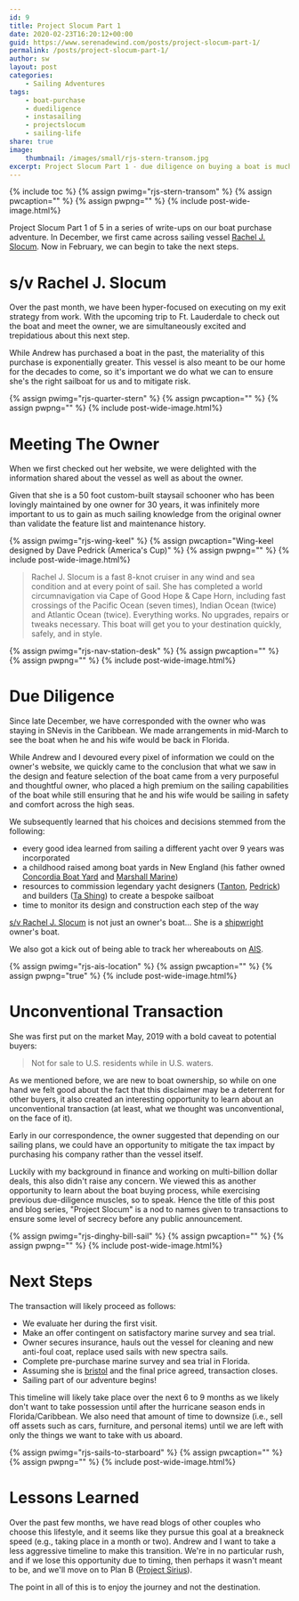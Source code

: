 ```yaml
---
id: 9
title: Project Slocum Part 1
date: 2020-02-23T16:20:12+00:00
guid: https://www.serenadewind.com/posts/project-slocum-part-1/
permalink: /posts/project-slocum-part-1/
author: sw
layout: post
categories:
    - Sailing Adventures
tags:
    - boat-purchase
    - duediligence
    - instasailing
    - projectslocum
    - sailing-life
share: true
image:
    thumbnail: /images/small/rjs-stern-transom.jpg 
excerpt: Project Slocum Part 1 - due diligence on buying a boat is much like buying a house. Just as you may make an offer contingent on several variables, in the case of buying a boat it will be contingent on a marine survey and a sea trial. 
---
```

{% include toc %}
{% assign pwimg="rjs-stern-transom" %}
{% assign pwcaption="" %}
{% assign pwpng="" %}
{% include post-wide-image.html%}

Project Slocum Part 1 of 5 in a series of write-ups on our boat purchase adventure. In December, we first came across sailing vessel [Rachel J. Slocum](/posts/when-first-we-saw-rachel-j-slocum/ "Rachel J Slocum"). Now in February, we can begin to take the next steps.

# s/v Rachel J. Slocum

Over the past month, we have been hyper-focused on executing on my exit strategy from work. With the upcoming trip to Ft. Lauderdale to check out the boat and meet the owner, we are simultaneously excited and trepidatious about this next step.

While Andrew has purchased a boat in the past, the materiality of this purchase is exponentially greater. This vessel is also meant to be our home for the decades to come, so it's important we do what we can to ensure she's the right sailboat for us and to mitigate risk.

{% assign pwimg="rjs-quarter-stern" %}
{% assign pwcaption="" %}
{% assign pwpng="" %}
{% include post-wide-image.html%}


# Meeting The Owner

When we first checked out her website, we were delighted with the information shared about the vessel as well as about the owner.

Given that she is a 50 foot custom-built staysail schooner who has been lovingly maintained by one owner for 30 years, it was infinitely more important to us to gain as much sailing knowledge from the original owner than validate the feature list and maintenance history.

{% assign pwimg="rjs-wing-keel" %}
{% assign pwcaption="Wing-keel designed by Dave Pedrick (America's Cup)" %}
{% assign pwpng="" %}
{% include post-wide-image.html%}


>Rachel J. Slocum is a fast 8-knot cruiser in any wind and sea condition and at every point of sail.
>She has completed a world circumnavigation via Cape of Good Hope & Cape Horn, including fast crossings of the Pacific Ocean (seven times), Indian Ocean (twice) and Atlantic Ocean (twice). Everything works.
>No upgrades, repairs or tweaks necessary. This boat will get you to your destination quickly, safely, and in style.

{% assign pwimg="rjs-nav-station-desk" %}
{% assign pwcaption="" %}
{% assign pwpng="" %}
{% include post-wide-image.html%}
 

# Due Diligence

Since late December, we have corresponded with the owner who was staying in SNevis in the Caribbean. We made arrangements in mid-March to see the boat when he and his wife would be back in Florida.

While Andrew and I devoured every pixel of information we could on the owner's website, we quickly came to the conclusion that what we saw in the design and feature selection of the boat came from a very purposeful and thoughtful owner, who placed a high premium on the sailing capabilities of the boat while still ensuring that he and his wife would be sailing in safety and comfort across the high seas. 

We subsequently learned that his choices and decisions stemmed from the following:

- every good idea learned from sailing a different yacht over 9 years was incorporated
- a childhood raised among boat yards in New England (his father owned [Concordia Boat Yard](https://www.concordiaboats.com/ "Concordia") and [Marshall Marine](https://www.marshallcat.com/ "Marshall Marine"))
- resources to commission legendary yacht designers ([Tanton](https://chauncey-tanton-wb7a.squarespace.com/ "Tanton"), [Pedrick](https://www.pedrickyacht.com/ "Pedrick")) and builders ([Ta Shing](http://www.tashingyachts.com.tw/ "Ta Shing Boatyard")) to create a bespoke sailboat
- time to monitor its design and construction each step of the way

[s/v Rachel J. Slocum](/about-rachel-j-slocum/) is not just an owner's boat... She is a [shipwright](https://www.dictionary.com/browse/boatwright "what is a shipwright") owner's boat.

We also got a kick out of being able to track her whereabouts on [AIS](https://www.myshiptracking.com/?mmsi=235001830 "Find RJS"). 

{% assign pwimg="rjs-ais-location" %}
{% assign pwcaption="" %}
{% assign pwpng="true" %}
{% include post-wide-image.html%}

# Unconventional Transaction

She was first put on the market May, 2019 with a bold caveat to potential buyers:

>Not for sale to U.S. residents while in U.S. waters.

As we mentioned before, we are new to boat ownership, so while on one hand we felt good about the fact that this disclaimer may be a deterrent for other buyers, it also created an interesting opportunity to learn about an unconventional transaction (at least, what we thought was unconventional, on the face of it). 

Early in our correspondence, the owner suggested that depending on our sailing plans, we could have an opportunity to mitigate the tax impact by purchasing his company rather than the vessel itself.

Luckily with my background in finance and working on multi-billion dollar deals, this also didn't raise any concern. We viewed this as another opportunity to learn about the boat buying process, while exercising previous due-diligence muscles, so to speak. Hence the title of this post and blog series, "Project Slocum" is a nod to names given to transactions to ensure some level of secrecy before any public announcement. 

{% assign pwimg="rjs-dinghy-bill-sail" %}
{% assign pwcaption="" %}
{% assign pwpng="" %}
{% include post-wide-image.html%}
 

# Next Steps

The transaction will likely proceed as follows:

- We evaluate her during the first visit.
- Make an offer contingent on satisfactory marine survey and sea trial.
- Owner secures insurance, hauls out the vessel for cleaning and new anti-foul coat, replace used sails with new spectra sails.
- Complete pre-purchase marine survey and sea trial in Florida.
- Assuming she is [bristol](http://www.boatinspect.com/Insurance%20Survey.htm "what is bristol") and the final price agreed, transaction closes.
- Sailing part of our adventure begins!

This timeline will likely take place over the next 6 to 9 months as we likely don't want to take possession until after the hurricane season ends in Florida/Caribbean. We also need that amount of time to downsize (i.e., sell off assets such as cars, furniture, and personal items) until we are left with only the things we want to take with us aboard.

{% assign pwimg="rjs-sails-to-starboard" %}
{% assign pwcaption="" %}
{% assign pwpng="" %}
{% include post-wide-image.html%}
 

# Lessons Learned

Over the past few months, we have read blogs of other couples who choose this lifestyle, and it seems like they pursue this goal at a breakneck speed (e.g., taking place in a month or two). Andrew and I want to take a less aggressive timeline to make this transition. We're in no particular rush, and if we lose this opportunity due to timing, then perhaps it wasn't meant to be, and we'll move on to Plan B ([Project Sirius](/posts/boot-2020/ "Project Sirius")).

The point in all of this is to enjoy the journey and not the destination. 

